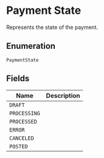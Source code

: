 # Payment State

Represents the state of the payment.

## Enumeration

`PaymentState`

## Fields

| Name | Description |
|  --- | --- |
| `DRAFT` |  |
| `PROCESSING` |  |
| `PROCESSED` |  |
| `ERROR` |  |
| `CANCELED` |  |
| `POSTED` |  |
